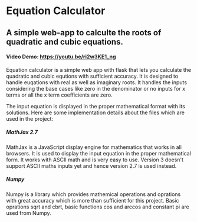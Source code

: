 # Equation Calculator

## A simple web-app to calculte the roots of quadratic and cubic equations.

#### Video Demo: https://youtu.be/ri2w3KE1_ng

Equation calculator is a simple web app with flask that lets you calculate the quadratic and cubic equtions with sufficient accuracy. It is designed to handle euqations with real as well as imaginary roots.
It handles the inputs considering the base cases like zero in the denominator or no inputs for x terms or all the x term coefficients are zero.

The input equation is displayed in the proper mathematical format with its solutions. Here are some implementation details about the files which are used in the project:

##### MathJax 2.7
MathJax is a JavaScript display engine for mathematics that works in all browsers. It is used to display the input equation in the proper mathematical form. It works with ASCII math and is very easy to use. Version 3 doesn't support ASCII maths inputs yet and hence version 2.7 is used instead.

##### Numpy
Numpy is a library which provides mathemical operations and oprations with great accuracy which is more than sufficient for this project. Basic oprations sqrt and cbrt, basic functions cos and arccos and constant pi are used from Numpy. 
